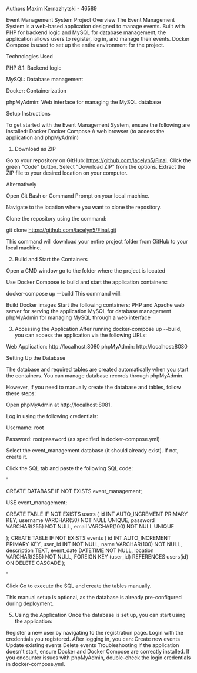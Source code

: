 Authors
Maxim Kernazhytski - 46589

Event Management System
Project Overview
The Event Management System is a web-based application designed to manage events. Built with PHP for backend logic and MySQL for database management, the application allows users to register, log in, and manage their events. Docker Compose is used to set up the entire environment for the project.

Technologies Used

PHP 8.1: Backend logic

MySQL: Database management

Docker: Containerization

phpMyAdmin: Web interface for managing the MySQL database

Setup Instructions

To get started with the Event Management System, ensure the following are installed:
Docker
Docker Compose
A web browser (to access the application and phpMyAdmin)

1. Download as ZIP

Go to your repository on GitHub: https://github.com/lacelyn5/Final.
Click the green "Code" button.
Select "Download ZIP" from the options.
Extract the ZIP file to your desired location on your computer.

Alternatively

Open Git Bash or Command Prompt on your local machine.

Navigate to the location where you want to clone the repository.

Clone the repository using the command:


git clone https://github.com/lacelyn5/Final.git

This command will download your entire project folder from GitHub to your local machine. 

2. Build and Start the Containers

Open a CMD window go to the folder where the project is located

Use Docker Compose to build and start the application containers:

docker-compose up --build
This command will:

Build Docker images
Start the following containers:
PHP and Apache web server for serving the application
MySQL for database management
phpMyAdmin for managing MySQL through a web interface

3. Accessing the Application
After running docker-compose up --build, you can access the application via the following URLs:

Web Application: http://localhost:8080
phpMyAdmin: http://localhost:8080

Setting Up the Database

The database and required tables are created automatically when you start the containers. You can manage database records through phpMyAdmin.

However, if you need to manually create the database and tables, follow these steps:

Open phpMyAdmin at http://localhost:8081.

Log in using the following credentials:

Username: root

Password: rootpassword (as specified in docker-compose.yml)

Select the event_management database (it should already exist). If not, create it.

Click the SQL tab and paste the following SQL code:

"

CREATE DATABASE IF NOT EXISTS event_management;

USE event_management;

CREATE TABLE IF NOT EXISTS users (
    id INT AUTO_INCREMENT PRIMARY KEY,
    username VARCHAR(50) NOT NULL UNIQUE,
    password VARCHAR(255) NOT NULL,
    email VARCHAR(100) NOT NULL UNIQUE


);
CREATE TABLE IF NOT EXISTS events (
    id INT AUTO_INCREMENT PRIMARY KEY,
    user_id INT NOT NULL,
    name VARCHAR(100) NOT NULL,
    description TEXT,
    event_date DATETIME NOT NULL,
    location VARCHAR(255) NOT NULL,
    FOREIGN KEY (user_id) REFERENCES users(id) ON DELETE CASCADE
);

"

Click Go to execute the SQL and create the tables manually.

This manual setup is optional, as the database is already pre-configured during deployment.

5. Using the Application
Once the database is set up, you can start using the application:

Register a new user by navigating to the registration page.
Login with the credentials you registered.
After logging in, you can:
Create new events
Update existing events
Delete events
Troubleshooting
If the application doesn't start, ensure Docker and Docker Compose are correctly installed.
If you encounter issues with phpMyAdmin, double-check the login credentials in docker-compose.yml.
